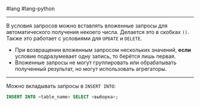 #lang #lang-python 

---
В условия запросов можно вставлять вложенные запросы для автоматического получения некоего числа. Делается это в скобках `()`. Также это работает с условиями для `UPDATE` и `DELETE`.

- При возвращении вложенным запросом нескольких значений, **если** условие подразумевает одну запись, то берётся лишь первая.
- Вложенные запросы не могут группировать или обрабатывать полученный результат, но могут использовать агрегаторы.

---

Можно вкладывать запросы в `INSERT INTO`:

```sql
INSERT INTO <table_name> SELECT <выборка>;
```
